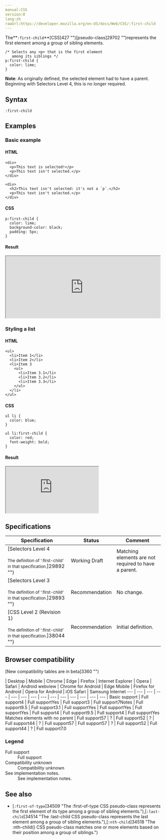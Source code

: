 ```yaml
---
manual:CSS
version:0
lang:zh
rawUrl:https://developer.mozilla.org/en-US/docs/Web/CSS/:first-child
---
```






The**`:first-child`**[CSS]427 "")[pseudo-class]29702 "")represents the first element among a group of sibling elements.


```
/* Selects any <p> that is the first element
   among its siblings */
p:first-child {
  color: lime;
}
```


**Note**: As originally defined, the selected element had to have a parent. Beginning with Selectors Level 4, this is no longer required.



## Syntax<a name="Syntax"></a>

```
:first-child

```

## Examples<a name="Examples"></a>

### Basic example<a name="Basic_example"></a>

#### HTML<a name="HTML"></a>

```
<div>
  <p>This text is selected!</p>
  <p>This text isn't selected.</p>
</div>

<div>
  <h2>This text isn't selected: it's not a `p`.</h2>
  <p>This text isn't selected.</p>
</div>
```

#### CSS<a name="CSS"></a>

```
p:first-child {
  color: lime;
  background-color: black;
  padding: 5px;
}
```

#### Result<a name="Result"></a>


<iframe src='https://mdn.mozillademos.org/en-US/docs/Web/CSS/:first-child$samples/Basic_example?revision=1342876' width='500' height='200'></iframe>



### Styling a list<a name="Styling_a_list"></a>

#### HTML<a name="HTML_2"></a>

```
<ul>
  <li>Item 1</li>
  <li>Item 2</li>
  <li>Item 3
    <ul>
      <li>Item 3.1</li>
      <li>Item 3.2</li>
      <li>Item 3.3</li>
    </ul>
  </li>
</ul>
```

#### CSS<a name="CSS_2"></a>

```
ul li {
  color: blue;
}

ul li:first-child {
  color: red;
  font-weight: bold;
}
```

#### Result<a name="Result_2"></a>


<iframe src='https://mdn.mozillademos.org/en-US/docs/Web/CSS/:first-child$samples/Styling_a_list?revision=1342876' width='null' height='null'></iframe>



## Specifications<a name="Specifications"></a>

Specification | Status | Comment 
 ---  |  ---  |  ---  | 
[Selectors Level 4<br></br><small>The definition of &#39;:first-child&#39; in that specification.</small>]29892 "") | Working Draft | Matching elements are not required to have a parent. 
[Selectors Level 3<br></br><small>The definition of &#39;:first-child&#39; in that specification.</small>]29893 "") | Recommendation | No change. 
[CSS Level 2 (Revision 1)<br></br><small>The definition of &#39;:first-child&#39; in that specification.</small>]38044 "") | Recommendation | Initial definition. 


## Browser compatibility<a name="Browser_compatibility"></a>
[New compatibility tables are in beta<i></i>]3360 "")

 | <abbr>Desktop<i></i></abbr> | <abbr>Mobile<i></i></abbr> 
 | <abbr>Chrome<i></i></abbr> | <abbr>Edge<i></i></abbr> | <abbr>Firefox<i></i></abbr> | <abbr>Internet Explorer<i></i></abbr> | <abbr>Opera<i></i></abbr> | <abbr>Safari<i></i></abbr> | <abbr>Android webview<i></i></abbr> | <abbr>Chrome for Android<i></i></abbr> | <abbr>Edge Mobile<i></i></abbr> | <abbr>Firefox for Android<i></i></abbr> | <abbr>Opera for Android<i></i></abbr> | <abbr>iOS Safari<i></i></abbr> | <abbr>Samsung Internet<i></i></abbr> 
 ---  |  ---  |  ---  |  ---  |  ---  |  ---  |  ---  |  ---  |  ---  |  ---  |  ---  |  ---  |  ---  |  ---  | 
Basic support | <abbr>Full support</abbr>4 | <abbr>Full support</abbr>Yes | <abbr>Full support</abbr>3 | <abbr>Full support</abbr>7<abbr>Notes<i></i></abbr> | <abbr>Full support</abbr>9.5 | <abbr>Full support</abbr>3.1 | <abbr>Full support</abbr>Yes | <abbr>Full support</abbr>Yes | <abbr>Full support</abbr>Yes | <abbr>Full support</abbr>4 | <abbr>Full support</abbr>9.5 | <abbr>Full support</abbr>4 | <abbr>Full support</abbr>Yes 
Matches elements with no parent | <abbr>Full support</abbr>57 | <abbr>?</abbr> | <abbr>Full support</abbr>52 | <abbr>?</abbr> | <abbr>Full support</abbr>44 | <abbr>?</abbr> | <abbr>Full support</abbr>57 | <abbr>Full support</abbr>57 | <abbr>?</abbr> | <abbr>Full support</abbr>52 | <abbr>Full support</abbr>44 | <abbr>?</abbr> | <abbr>Full support</abbr>7.0 


### Legend<a name="Legend"></a>
<dl><dt id=''><abbr>Full support</abbr></dt><dd>Full support</dd><dt id=''><abbr>Compatibility unknown</abbr></dt><dd>Compatibility unknown</dd><dt id=''><abbr>See implementation notes.<i></i></abbr></dt><dd>See implementation notes.</dd></dl>


## See also<a name="See_also"></a>

* [`:first-of-type`]34509 "The :first-of-type CSS pseudo-class represents the first element of its type among a group of sibling elements."),[`:last-child`]34514 "The :last-child CSS pseudo-class represents the last element among a group of sibling elements."),[`:nth-child`]34518 "The :nth-child() CSS pseudo-class matches one or more elements based on their position among a group of siblings.")



